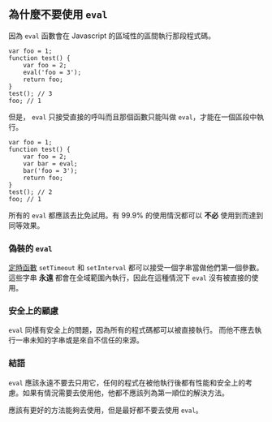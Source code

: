 ## 為什麼不要使用 `eval`

因為 `eval` 函數會在 Javascript 的區域性的區間執行那段程式碼。

    var foo = 1;
    function test() {
        var foo = 2;
        eval('foo = 3');
        return foo;
    }
    test(); // 3
    foo; // 1

但是， `eval` 只接受直接的呼叫而且那個函數只能叫做 `eval`，才能在一個區段中執行。

    var foo = 1;
    function test() {
        var foo = 2;
        var bar = eval;
        bar('foo = 3');
        return foo;
    }
    test(); // 2
    foo; // 1

所有的 `eval` 都應該去比免試用。有 99.9% 的使用情況都可以 **不必** 使用到而達到同等效果。
    
### 偽裝的 `eval`
 
[定時函數](#other.timeouts) `setTimeout` 和 `setInterval` 都可以接受一個字串當做他們第一個參數。這些字串 **永遠** 都會在全域範圍內執行，因此在這種情況下 `eval` 沒有被直接的使用。

### 安全上的顧慮

`eval` 同樣有安全上的問題，因為所有的程式碼都可以被直接執行。
而他不應去執行一串未知的字串或是來自不信任的來源。

### 結語

`eval` 應該永遠不要去只用它，任何的程式在被他執行後都有性能和安全上的考慮。如果有情況需要去使用他，他都不應該列為第一順位的解決方法。

應該有更好的方法能夠去使用，但是最好都不要去使用 `eval`。

